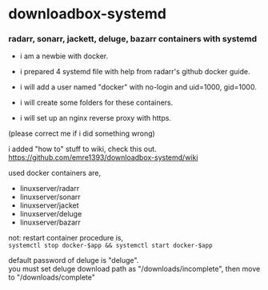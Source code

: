 # downloadbox-systemd
### radarr, sonarr, jackett, deluge, bazarr containers with systemd  

* i am a newbie with docker.  

* i prepared 4 systemd file with help from radarr's github docker guide.  

* i will add a user named "docker" with no-login and uid=1000, gid=1000.  
* i will create some folders for these containers.  
* i will set up an nginx reverse proxy with https.  

(please correct me if i did something wrong)  


i added "how to" stuff to wiki, check this out.  
https://github.com/emre1393/downloadbox-systemd/wiki  

used docker containers are,
* linuxserver/radarr  
* linuxserver/sonarr  
* linuxserver/jacket  
* linuxserver/deluge
* linuxserver/bazarr  

not: restart container procedure is,  
`systemctl stop docker-$app && systemctl start docker-$app`  

default password of deluge is "deluge".  
you must set deluge download path as "/downloads/incomplete", then move to "/downloads/complete"

